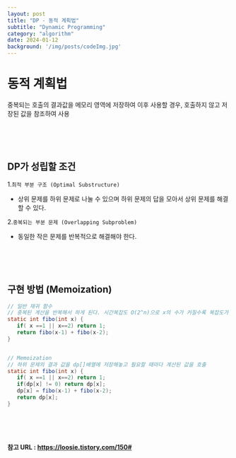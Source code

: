```yaml
---
layout: post
title: "DP - 동적 계획법"
subtitle: "Dynamic Programming"
category: "algorithm"
date: 2024-01-12
background: '/img/posts/codeImg.jpg'
---
```


# 동적 계획법

중복되는 호출의 결과값을 메모리 영역에 저장하여 이후 사용할 경우, 호출하지 않고 저장된 값을 참조하여 사용

<br>
<br>
<br>

## DP가 성립할 조건

1.`최적 부분 구조 (Optimal Substructure)`

- 상위 문제를 하위 문제로 나눌 수 있으며 하위 문제의 답을 모아서 상위 문제를 해결할 수 있다.

2.`중복되는 부분 문제 (Overlapping Subproblem)`

- 동일한 작은 문제를 반복적으로 해결해야 한다.


<br>
<br>
<br>

## 구현 방법 (Memoization)

```java
// 일반 재귀 함수
// 중복된 계산을 반복해서 하게 된다. 시간복잡도 O(2^n)으로 x의 수가 커질수록 복잡도가 엄청나게 커짐
static int fibo(int x) {
   if( x ==1 || x==2) return 1;
   return fibo(x-1) + fibo(x-2);
}


// Memoization 
// 하위 문제의 결과 값을 dp[]배열에 저장해놓고 필요할 때마다 계산된 값을 호출
static int fibo(int x) {
   if( x ==1 || x==2) return 1;
   if(dp[x] != 0) return dp[x];
   dp[x] = fibo(x-1) + fibo(x-2);
   return dp[x];
}
```


<br> 
<br> 
<br>

**참고 URL : <https://loosie.tistory.com/150#>**
